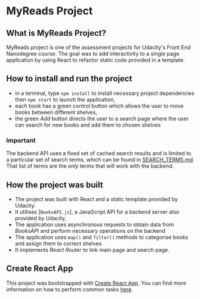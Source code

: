 # MyReads Project

## What is MyReads Project?

MyReads project is one of the assessment projects for Udacity's Front End Nanodegree course.
The goal was to add interactivity to a single page application by using React to refactor static code provided in a template.

## How to install and run the project

* in a terminal, type `npm install` to install necessary project dependencies then `npm start` to launch the application,
* each book has a green control button which allows the user to move books between different shelves,
* the green _Add_ button directs the user to a search page where the user can search for new books and add them to chosen shelves
### Important
The backend API uses a fixed set of cached search results and is limited to a particular set of search terms, which can be found in [SEARCH_TERMS.md](SEARCH_TERMS.md). That list of terms are the _only_ terms that will work with the backend.

## How the project was built

* The project was built with React and a static template provided by Udacity.
* It utilises [`BooksAPI.js`], a JavaScript API for a backend server also provided by Udacity,
* The application uses asynchronous requests to obtain data from _BooksAPI_ and perform necessary operations on the backend
* The application uses `map()` and `filter()` methods to categorise books and assign them to correct shelves
* It implements _React Router_ to link main page and search page.

## Create React App

This project was bootstrapped with [Create React App](https://github.com/facebookincubator/create-react-app). You can find more information on how to perform common tasks [here](https://github.com/facebookincubator/create-react-app/blob/master/packages/react-scripts/template/README.md).
